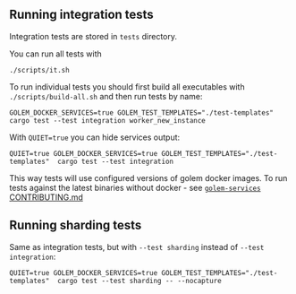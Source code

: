 ## Running integration tests

Integration tests are stored in `tests` directory.

You can run all tests with
```shell
./scripts/it.sh
```

To run individual tests you should first build all executables with `./scripts/build-all.sh` and then run tests by name:
```shell
GOLEM_DOCKER_SERVICES=true GOLEM_TEST_TEMPLATES="./test-templates" cargo test --test integration worker_new_instance
```

With `QUIET=true` you can hide services output:
```shell
QUIET=true GOLEM_DOCKER_SERVICES=true GOLEM_TEST_TEMPLATES="./test-templates"  cargo test --test integration
```

This way tests will use configured versions of golem docker images.
To run tests against the latest binaries without docker - see [`golem-services` CONTRIBUTING.md](https://github.com/golemcloud/golem-services/blob/main/CONTRIBUTING.md)

## Running sharding tests

Same as integration tests, but with `--test sharding` instead of `--test integration`:
```shell
QUIET=true GOLEM_DOCKER_SERVICES=true GOLEM_TEST_TEMPLATES="./test-templates"  cargo test --test sharding -- --nocapture
```
